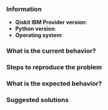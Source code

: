 <!-- ⚠️ If you do not respect this template, your issue may be be closed -->
<!-- ⚠️ Make sure to browse the opened and closed issues -->

### Information

- **Qiskit IBM Provider version**:
- **Python version**:
- **Operating system**:

### What is the current behavior?



### Steps to reproduce the problem



### What is the expected behavior?



### Suggested solutions
